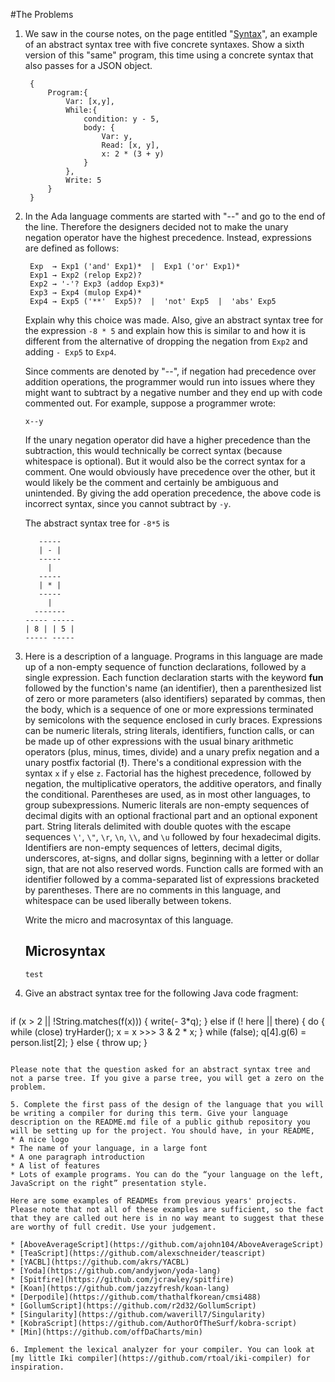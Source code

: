 #The Problems
1. We saw in the course notes, on the page entitled "[Syntax](http://cs.lmu.edu/~ray/notes/syntax/)", an example of an abstract syntax tree with five concrete syntaxes. Show a sixth version of this "same" program, this time using a concrete syntax that also passes for a JSON object.

   ```
    {
        Program:{
            Var: [x,y],
            While:{
                condition: y - 5,
                body: {
                    Var: y,
                    Read: [x, y],
                    x: 2 * (3 + y)
                }
            },
            Write: 5
        }
    }
   ```
2. In the Ada language comments are started with "--" and go to the end of the line. Therefore the designers decided not to make the unary negation operator have the highest precedence. Instead, expressions are defined as follows:

   ```
    Exp  → Exp1 ('and' Exp1)*  |  Exp1 ('or' Exp1)*
    Exp1 → Exp2 (relop Exp2)?
    Exp2 → '-'? Exp3 (addop Exp3)*
    Exp3 → Exp4 (mulop Exp4)*
    Exp4 → Exp5 ('**'  Exp5)?  |  'not' Exp5  |  'abs' Exp5
   ```

   Explain why this choice was made. Also, give an abstract syntax tree for the expression `-8 * 5` and explain how this is similar to and how it is different from the alternative of dropping the negation from `Exp2` and adding `- Exp5` to `Exp4`.


   Since comments are denoted by "--", if negation had precedence over addition operations, the programmer would run into issues where they might want to subtract by a negative number and they end up with code commented out. For example, suppose a programmer wrote:

   ```
   x--y
   ```
   If the unary negation operator did have a higher precedence than the subtraction, this would technically be correct syntax (because whitespace is optional). But it would also be the correct syntax for a comment. One would obviously have precedence over the other, but it would likely be the comment and certainly be ambiguous and unintended. By giving the add operation precedence, the above code is incorrect syntax, since you cannot subtract by `-y`. 

   The abstract syntax tree for `-8*5` is

    ```
       -----
       | - |
       -----
         |
       -----
       | * |
       -----
         |
      -------
    ----- -----
    | 8 | | 5 |
    ----- -----
    ```

3. Here is a description of a language. Programs in this language are made up of a non-empty sequence of function declarations, followed by a single expression. Each function declaration starts with the keyword **fun** followed by the function's name (an identifier), then a parenthesized list of zero or more parameters (also identifiers) separated by commas, then the body, which is a sequence of one or more expressions terminated by semicolons with the sequence enclosed in curly braces. Expressions can be numeric literals, string literals, identifiers, function calls, or can be made up of other expressions with the usual binary arithmetic operators (plus, minus, times, divide) and a unary prefix negation and a unary postfix factorial (**!**). There's a conditional expression with the syntax `x` if `y` else `z`. Factorial has the highest precedence, followed by negation, the multiplicative operators, the additive operators, and finally the conditional. Parentheses are used, as in most other languages, to group subexpressions. Numeric literals are non-empty sequences of decimal digits with an optional fractional part and an optional exponent part. String literals delimited with double quotes with the escape sequences `\'`, `\"`, `\r`, `\n`, `\\`, and `\u` followed by four hexadecimal digits. Identifiers are non-empty sequences of letters, decimal digits, underscores, at-signs, and dollar signs, beginning with a letter or dollar sign, that are not also reserved words. Function calls are formed with an identifier followed by a comma-separated list of expressions bracketed by parentheses. There are no comments in this language, and whitespace can be used liberally between tokens.

   Write the micro and macrosyntax of this language.


   ## Microsyntax

   ```
   test
   ```


4. Give an abstract syntax tree for the following Java code fragment:

   ```
if (x > 2 || !String.matches(f(x))) {
    write(- 3*q);
} else if (! here || there) {
    do {
        while (close) tryHarder();
        x = x >>> 3 & 2 * x;
    } while (false);
    q[4].g(6) = person.list[2];
} else {
    throw up;
}
   ```

   Please note that the question asked for an abstract syntax tree and not a parse tree. If you give a parse tree, you will get a zero on the problem.

5. Complete the first pass of the design of the language that you will be writing a compiler for during this term. Give your language description on the README.md file of a public github repository you will be setting up for the project. You should have, in your README,
  * A nice logo
  * The name of your language, in a large font
  * A one paragraph introduction
  * A list of features
  * Lots of example programs. You can do the “your language on the left, JavaScript on the right” presentation style.

   Here are some examples of READMEs from previous years' projects. Please note that not all of these examples are sufficient, so the fact that they are called out here is in no way meant to suggest that these are worthy of full credit. Use your judgement.

  * [AboveAverageScript](https://github.com/ajohn104/AboveAverageScript)
  * [TeaScript](https://github.com/alexschneider/teascript)
  * [YACBL](https://github.com/akrs/YACBL)
  * [Yoda](https://github.com/andyjwon/yoda-lang)
  * [Spitfire](https://github.com/jcrawley/spitfire)
  * [Koan](https://github.com/jazzyfresh/koan-lang)
  * [Derpodile](https://github.com/thathalfkorean/cmsi488)
  * [GollumScript](https://github.com/r2d32/GollumScript)
  * [Singularity](https://github.com/waverill7/Singularity)
  * [KobraScript](https://github.com/AuthorOfTheSurf/kobra-script)
  * [Min](https://github.com/offDaCharts/min)

6. Implement the lexical analyzer for your compiler. You can look at [my little Iki compiler](https://github.com/rtoal/iki-compiler) for inspiration.